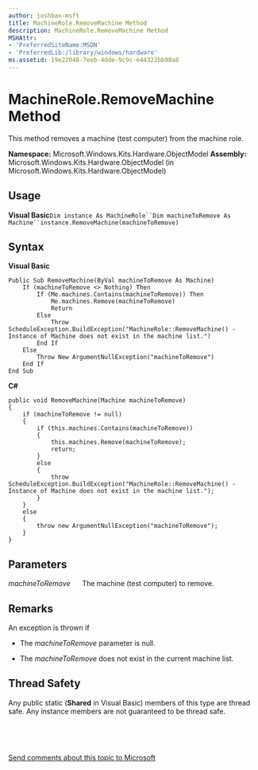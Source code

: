 ```yaml
---
author: joshbax-msft
title: MachineRole.RemoveMachine Method
description: MachineRole.RemoveMachine Method
MSHAttr:
- 'PreferredSiteName:MSDN'
- 'PreferredLib:/library/windows/hardware'
ms.assetid: 19e22048-7eeb-4dde-9c9c-e44322bb98a8
---
```


# MachineRole.RemoveMachine Method


This method removes a machine (test computer) from the machine role.

**Namespace:** Microsoft.Windows.Kits.Hardware.ObjectModel **Assembly:** Microsoft.Windows.Kits.Hardware.ObjectModel (in Microsoft.Windows.Kits.Hardware.ObjectModel)

## Usage


**Visual Basic**`Dim instance As MachineRole``Dim machineToRemove As Machine``instance.RemoveMachine(machineToRemove)`

## Syntax


**Visual Basic**

``` syntax
Public Sub RemoveMachine(ByVal machineToRemove As Machine)
    If (machineToRemove <> Nothing) Then
        If (Me.machines.Contains(machineToRemove)) Then
            Me.machines.Remove(machineToRemove)
            Return
        Else
            Throw ScheduleException.BuildException("MachineRole::RemoveMachine() - Instance of Machine does not exist in the machine list.")
        End If
    Else
        Throw New ArgumentNullException("machineToRemove")
    End If
End Sub
```

**C#**

``` syntax
public void RemoveMachine(Machine machineToRemove)
{
    if (machineToRemove != null)
    {
        if (this.machines.Contains(machineToRemove))
        {
            this.machines.Remove(machineToRemove);
            return;
        }
        else
        {
            throw ScheduleException.BuildException("MachineRole::RemoveMachine() - Instance of Machine does not exist in the machine list.");
        }
    }
    else
    {
        throw new ArgumentNullException("machineToRemove");
    }
}
```

## Parameters


*machineToRemove*      The machine (test computer) to remove.

## Remarks


An exception is thrown if

-   The *machineToRemove* parameter is null.

-   The *machineToRemove* does not exist in the current machine list.

## Thread Safety


Any public static (**Shared** in Visual Basic) members of this type are thread safe. Any instance members are not guaranteed to be thread safe.

 

 

[Send comments about this topic to Microsoft](mailto:wsddocfb@microsoft.com?subject=Documentation%20feedback%20%5Bp_hck\p_hck%5D:%20MachineRole.RemoveMachine%20Method%20%20RELEASE:%20%284/27/2016%29&body=%0A%0APRIVACY%20STATEMENT%0A%0AWe%20use%20your%20feedback%20to%20improve%20the%20documentation.%20We%20don't%20use%20your%20email%20address%20for%20any%20other%20purpose,%20and%20we'll%20remove%20your%20email%20address%20from%20our%20system%20after%20the%20issue%20that%20you're%20reporting%20is%20fixed.%20While%20we're%20working%20to%20fix%20this%20issue,%20we%20might%20send%20you%20an%20email%20message%20to%20ask%20for%20more%20info.%20Later,%20we%20might%20also%20send%20you%20an%20email%20message%20to%20let%20you%20know%20that%20we've%20addressed%20your%20feedback.%0A%0AFor%20more%20info%20about%20Microsoft's%20privacy%20policy,%20see%20http://privacy.microsoft.com/default.aspx. "Send comments about this topic to Microsoft")




